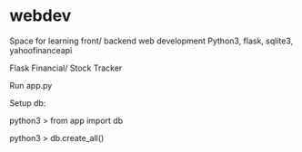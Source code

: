 # webdev
Space for learning front/ backend web development
Python3, flask, sqlite3, yahoofinanceapi

Flask Financial/ Stock Tracker

Run app.py

Setup db:

python3 > from app import db

python3 > db.create_all()
